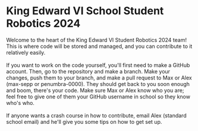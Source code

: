 # King Edward VI School Student Robotics 2024
Welcome to the heart of the King Edward VI Student Robotics 2024 team! This is where code will be stored and managed, and you can contribute to it relatively easily. <br /><br />
If you want to work on the code yourself, you'll first need to make a GitHub account. Then, go to the repository and make a branch. Make your changes, push them to your branch, and make a pull request to Max or Alex (max-sepp or penumbra-0000). They should get back to you soon enough and boom, there's your code.
Make sure Max or Alex know who you are; feel free to give one of them your GitHub username in school so they know who's who.<br /><br />
If anyone wants a crash course in how to contribute, email Alex (standard school email) and he'll give you some tips on how to get set up.
